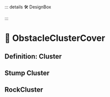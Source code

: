 ::: details 🛠 <dev>DesignBox</dev> 



:::

# 🔻 <via>ObstacleClusterCover</via>

## Definition: Cluster

## Stump Cluster

## RockCluster